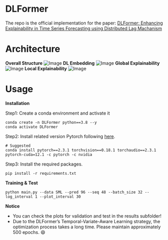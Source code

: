 # DLFormer
The repo is the official implementation for the paper: [DLFormer: Enhancing Explainability in Time Series Forecasting using Distributed Lag Machanism](https://arxiv.org/abs/2408.16896)

# Architecture
**Overall Structure**
![Image](https://github.com/user-attachments/assets/2a8c5705-d833-4cb2-871a-9749450af9e2)
**DL Embedding**
![Image](https://github.com/user-attachments/assets/813a3b69-cac5-42c1-bf7f-1b062f71efce)
**Global Explainability**
![Image](https://github.com/user-attachments/assets/85816788-4de0-4de6-85c2-c3dd2526b51a)
**Local Explainability**
![Image](https://github.com/user-attachments/assets/b7365dbb-21a3-4fb0-b615-8caaaf3fbaff)

# Usage
**Installation**

Step1: Create a conda environment and activate it
```
conda create -n DLFormer python==3.8 --y
conda activate DLFormer
```
Step2: Install related version Pytorch following [here](https://pytorch.org/get-started/previous-versions/).
```
# Suggested
conda install pytorch==2.3.1 torchvision==0.18.1 torchaudio==2.3.1 pytorch-cuda=12.1 -c pytorch -c nvidia
```
Step3: Install the required packages.
```
pip install -r requirements.txt
```

**Training & Test**
```
python main.py --data SML --pred 96 --seq 48 --batch_size 32 --log_interval 1 --plot_interval 30
```

**Notice**

- You can check the plots for validation and test in the results subfolder!
- Due to the DLFormer’s Temporal-Variate-Aware Learning strategy, the optimization process takes a long time. Please maintain approximately 500 epochs. :smile:
